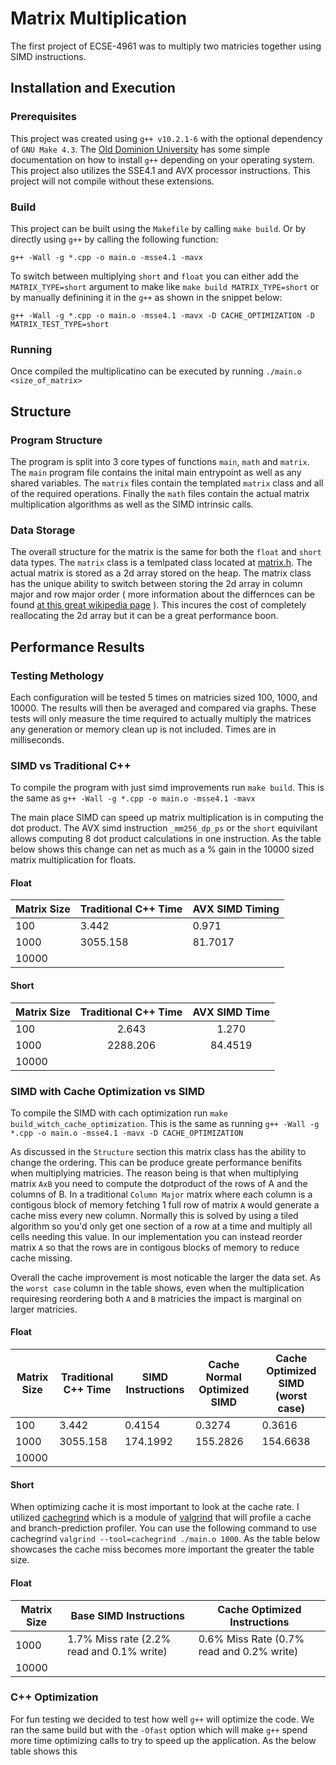 # Matrix Multiplication
The first project of ECSE-4961 was to multiply two matricies together using SIMD instructions. 

## Installation and Execution
### Prerequisites
This project was created using `g++ v10.2.1-6` with the optional dependency of `GNU Make 4.3`. The [Old Dominion University](https://www.cs.odu.edu/~zeil/cs250PreTest/latest/Public/installingACompiler/) has some simple documentation on how to install `g++` depending on your operating system. This project also utilizes the SSE4.1 and AVX processor instructions. This project will not compile without these extensions. 

### Build
This project can be built using the `Makefile` by calling `make build`. Or by directly using `g++` by calling the following function:

```
g++ -Wall -g *.cpp -o main.o -msse4.1 -mavx
```

To switch between multiplying  `short` and `float` you can either add the `MATRIX_TYPE=short` argument to make like `make build MATRIX_TYPE=short` or by manually definining it in the `g++` as shown in the snippet below:
```
g++ -Wall -g *.cpp -o main.o -msse4.1 -mavx -D CACHE_OPTIMIZATION -D MATRIX_TEST_TYPE=short
```

### Running
Once compiled the multiplicatino can be executed by running `./main.o <size_of_matrix>`


## Structure 

### Program Structure
The program is split into 3 core types of functions `main`, `math` and `matrix`. The `main` program file contains the inital main entrypoint as well as any shared variables. The `matrix` files contain the templated `matrix` class and all of the required operations. Finally the `math` files contain the actual matrix multiplication algorithms as well as the SIMD intrinsic calls.

### Data Storage
The overall structure for the matrix is the same for both the `float` and `short` data types. The `matrix` class is a temlpated class located at [matrix.h](https://github.com/HonakerM/ECSE-4961/blob/main/project%201/matrix.h). The actual matrix is stored as a 2d  array stored on the heap. The matrix class has the unique ability to switch between storing the 2d array in column major and row major order ( more information about the differnces can be found [at this great wikipedia page](https://en.wikipedia.org/wiki/Row-_and_column-major_order) ). This incures the cost of completely reallocating the 2d array but it can be a great performance boon. 


## Performance Results

### Testing Methology
Each configuration will be tested 5 times on matricies sized 100, 1000, and 10000. The results will then be averaged and compared via graphs. These tests will only measure the time required to actually multiply the matrices any generation or memory clean up is not included. Times are in milliseconds. 

### SIMD vs Traditional C++
To compile the program with just simd improvements run `make build`. This is the same as `g++ -Wall -g *.cpp -o main.o -msse4.1 -mavx`


The main place SIMD can speed up matrix multiplication is in computing the dot product. The AVX simd instruction `_mm256_dp_ps` or the `short` equivilant allows computing 8 dot product calculations in one instruction. As the table below shows this change can net as much as a % gain in the 10000 sized matrix multiplication for floats. 

#### Float
| Matrix Size | Traditional C++ Time | AVX SIMD Timing |
|-------------|----------------------------|-----------------------|
| 100         | 3.442                      | 0.971                 |
| 1000        | 3055.158                   | 81.7017               |
| 10000       |                            |                       |

#### Short
| Matrix Size | Traditional C++ Time | AVX SIMD Time |
|-------------|:--------------------------:|:-------------------:|
| 100         | 2.643                      | 1.270               |
| 1000        | 2288.206                   | 84.4519             |
| 10000       |                            |                     |



### SIMD with Cache Optimization vs SIMD

To compile the SIMD with cach optimization run `make build_witch_cache_optimization`. This is the same as running `g++ -Wall -g *.cpp -o main.o -msse4.1 -mavx -D CACHE_OPTIMIZATION`

As discussed in the `Structure` section this matrix class has the ability to change the ordering. This can be produce greate performance benifits when multiplying matricies. The reason being is that when multiplying matrix `AxB` you need to compute the dotproduct of the rows of A and the columns of B. In a traditional `Column Major` matrix where each column is a contigous block of memory fetching 1 full row of matrix `A` would generate a cache miss every new column. Normally this is solved by using a tiled algorithm so you'd only get one section of a row at a time and multiply all cells needing this value. In our implementation you can instead reorder matrix `A` so that the rows are in contigous blocks of memory to reduce cache missing. 

Overall the cache improvement is most noticable the larger the data set. As the `worst case` column in the table shows, even when the multiplication requiresing reordering both `A` and `B` matricies the impact is marginal on larger matricies.  

#### Float
| Matrix Size | Traditional C++ Time | SIMD Instructions | Cache Normal Optimized SIMD | Cache Optimized SIMD (worst case) |
|-------------|----------------------|-------------------|-----------------------------|-----------------------------------|
| 100         | 3.442                | 0.4154            | 0.3274                      | 0.3616                            |
| 1000        | 3055.158             | 174.1992          | 155.2826                    | 154.6638                          |
| 10000       |                      |                   |                             |                                   |

#### Short

When optimizing cache it is most important to look at the cache rate. I utilized [cachegrind](https://valgrind.org/docs/manual/cg-manual.html) which is a module of [valgrind](https://valgrind.org/downloads/?src=www.discoversdk.com) that will profile a cache and branch-prediction profiler. You can use the following command to use cachegrind `valgrind --tool=cachegrind ./main.o 1000`.  As the table below showcases the cache miss becomes more important the greater the table size.

#### Float
| Matrix Size | Base SIMD Instructions                     | Cache Optimized Instructions              |
|-------------|--------------------------------------------|-------------------------------------------|
| 1000        | 1.7% Miss rate (2.2% read and 0.1% write)  | 0.6% Miss Rate (0.7% read and 0.2% write) |
| 10000       |                                            |                                           |


### C++ Optimization

For fun testing we decided to test how well `g++` will optimize the code. We ran the same build but with the `-Ofast` option which will make `g++` spend more time optimizing calls to try to speed up the application. As the below table shows this
